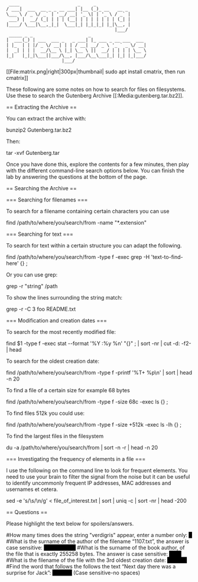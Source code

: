 ```
 ____                      _     _             
/ ___|  ___  __ _ _ __ ___| |__ (_)_ __   __ _ 
\___ \ / _ \/ _` | '__/ __| '_ \| | '_ \ / _` |
 ___) |  __/ (_| | | | (__| | | | | | | | (_| |
|____/ \___|\__,_|_|  \___|_| |_|_|_| |_|\__, |
                                         |___/ 
 _____ _ _                     _                     
|  ___(_) | ___  ___ _   _ ___| |_ ___ _ __ ___  ___ 
| |_  | | |/ _ \/ __| | | / __| __/ _ \ '_ ` _ \/ __|
|  _| | | |  __/\__ \ |_| \__ \ ||  __/ | | | | \__ \
|_|   |_|_|\___||___/\__, |___/\__\___|_| |_| |_|___/
                     |___/                           
```

[[File:matrix.png|right|300px|thumbnail| sudo apt install cmatrix, then run cmatrix]]

These following are some notes on how to search for files on filesystems. Use these to search the Gutenberg Archive [[:Media:gutenberg.tar.bz2]].

== Extracting the Archive == 

You can extract the archive with:

 bunzip2 Gutenberg.tar.bz2

Then:

 tar -xvf Gutenberg.tar

Once you have done this, explore the contents for a few minutes, then play with the different command-line search options below. You can finish the lab by answering the questions at the bottom of the page.

== Searching the Archive ==

=== Searching for filenames ===

To search for a filename containing certain characters you can use

 find /path/to/where/you/search/from -name "*.extension"

=== Searching for text ===

To search for text within a certain structure you can adapt the following. 

 find /path/to/where/you/search/from -type f -exec grep -H 'text-to-find-here' {} \;

Or you can use grep:

 grep -r "string" /path

To show the lines surrounding the string match:

 grep -r -C 3 foo README.txt

=== Modification and creation dates ===

To search for the most recently modified file:

 find $1 -type f -exec stat --format '%Y :%y %n' "{}" \; | sort -nr | cut -d: -f2- | head

To search for the oldest creation date:

 find /path/to/where/you/search/from -type f -printf '%T+ %p\n' | sort | head -n 20

To find a file of a certain size for example 68 bytes

 find /path/to/where/you/search/from -type f -size 68c -exec ls {} \;

To find files 512k you could use:

 find /path/to/where/you/search/from -type f -size +512k -exec ls -lh {} \;

To find the largest files in the filesystem

 du -a /path/to/where/you/search/from | sort -n -r | head -n 20

=== Investigating the frequency of elements in a file ===

I use the following on the command line to look for frequent elements. You need to use your brain to filter the signal from the noise but it can be useful to identify uncommonly frequent IP addresses, MAC addresses and usernames et cetera.

 sed -e 's/\s/\n/g' < file_of_interest.txt | sort | uniq -c | sort -nr | head  -200

== Questions ==

Please highlight the text below for spoilers/answers. 

#How many times does the string "verdigris" appear, enter a number only: <span style="color: black; background: black;">9</span>
#What is the surname of the author of the filename “1107.txt”, the answer is case sensitive: <span style="color: black; background: black;">Shakespeare</span>
#What is the surname of the book author, of the file that is exactly 255258 bytes. The answer is case sensitive: <span style="color: black; background: black;">Lobo</span>
#What is the filename of the file with the 3rd oldest creation date: <span style="color: black; background: black;">1498.txt</span>
#Find the word that follows the follows the text “Next day there was a surprise for Jack”: <span style="color: black; background: black;">Halliday</span> (Case sensitive-no spaces)

